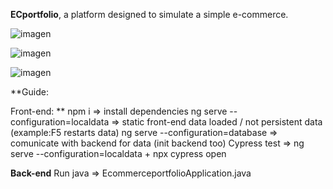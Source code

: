 **ECportfolio**, a platform designed to simulate a simple e-commerce.

![imagen](https://github.com/user-attachments/assets/9aab8718-55dd-469a-8c35-7b4b3156ef1b)

![imagen](https://github.com/user-attachments/assets/2586ccc4-538a-4f97-bcea-429d00b1cfb7)

![imagen](https://github.com/user-attachments/assets/0c544ce3-e82a-4676-b977-397942c2f589)

**Guide:

Front-end:
**
npm i => install dependencies
ng serve --configuration=localdata => static front-end data loaded / not persistent data (example:F5 restarts data)
ng serve --configuration=database  => comunicate with backend for data (init backend too)
Cypress test => ng serve --configuration=localdata + npx cypress open

**Back-end**
Run java => EcommerceportfolioApplication.java
